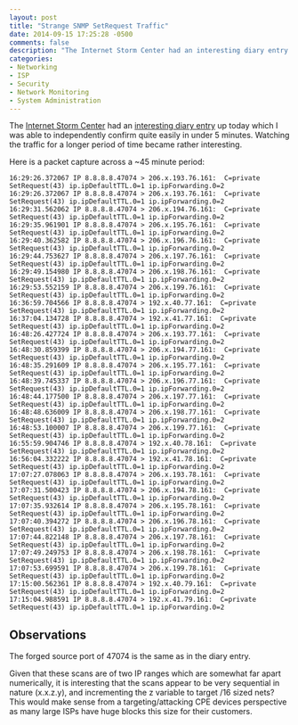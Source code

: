 ```yaml
---
layout: post
title: "Strange SNMP SetRequest Traffic"
date: 2014-09-15 17:25:28 -0500
comments: false
description: "The Internet Storm Center had an interesting diary entry up today which I was able to independently confirm quite easily in under 5 minutes. Watching the traffic for a longer period of time became rather interesting."
categories:
- Networking
- ISP
- Security
- Network Monitoring
- System Administration
---
```

The [Internet Storm Center](https://isc.sans.edu/) had an [interesting diary entry](https://isc.sans.edu/diary/Google+DNS+Server+IP+Address+Spoofed+for+SNMP+reflective+Attacks/18647) up today which I was able to independently confirm quite easily in under 5 minutes. Watching the traffic for a longer period of time became rather interesting.

<!--more-->

Here is a packet capture across a ~45 minute period:

	16:29:26.372067 IP 8.8.8.8.47074 > 206.x.193.76.161:  C=private SetRequest(43) ip.ipDefaultTTL.0=1 ip.ipForwarding.0=2
	16:29:26.372067 IP 8.8.8.8.47074 > 206.x.193.76.161:  C=private SetRequest(43) ip.ipDefaultTTL.0=1 ip.ipForwarding.0=2
	16:29:31.562062 IP 8.8.8.8.47074 > 206.x.194.76.161:  C=private SetRequest(43) ip.ipDefaultTTL.0=1 ip.ipForwarding.0=2
	16:29:35.961901 IP 8.8.8.8.47074 > 206.x.195.76.161:  C=private SetRequest(43) ip.ipDefaultTTL.0=1 ip.ipForwarding.0=2
	16:29:40.362582 IP 8.8.8.8.47074 > 206.x.196.76.161:  C=private SetRequest(43) ip.ipDefaultTTL.0=1 ip.ipForwarding.0=2
	16:29:44.753627 IP 8.8.8.8.47074 > 206.x.197.76.161:  C=private SetRequest(43) ip.ipDefaultTTL.0=1 ip.ipForwarding.0=2
	16:29:49.154980 IP 8.8.8.8.47074 > 206.x.198.76.161:  C=private SetRequest(43) ip.ipDefaultTTL.0=1 ip.ipForwarding.0=2
	16:29:53.552159 IP 8.8.8.8.47074 > 206.x.199.76.161:  C=private SetRequest(43) ip.ipDefaultTTL.0=1 ip.ipForwarding.0=2
	16:36:59.704566 IP 8.8.8.8.47074 > 192.x.40.77.161:  C=private SetRequest(43) ip.ipDefaultTTL.0=1 ip.ipForwarding.0=2
	16:37:04.134728 IP 8.8.8.8.47074 > 192.x.41.77.161:  C=private SetRequest(43) ip.ipDefaultTTL.0=1 ip.ipForwarding.0=2
	16:48:26.427724 IP 8.8.8.8.47074 > 206.x.193.77.161:  C=private SetRequest(43) ip.ipDefaultTTL.0=1 ip.ipForwarding.0=2
	16:48:30.859399 IP 8.8.8.8.47074 > 206.x.194.77.161:  C=private SetRequest(43) ip.ipDefaultTTL.0=1 ip.ipForwarding.0=2
	16:48:35.291609 IP 8.8.8.8.47074 > 206.x.195.77.161:  C=private SetRequest(43) ip.ipDefaultTTL.0=1 ip.ipForwarding.0=2
	16:48:39.745337 IP 8.8.8.8.47074 > 206.x.196.77.161:  C=private SetRequest(43) ip.ipDefaultTTL.0=1 ip.ipForwarding.0=2
	16:48:44.177500 IP 8.8.8.8.47074 > 206.x.197.77.161:  C=private SetRequest(43) ip.ipDefaultTTL.0=1 ip.ipForwarding.0=2
	16:48:48.636009 IP 8.8.8.8.47074 > 206.x.198.77.161:  C=private SetRequest(43) ip.ipDefaultTTL.0=1 ip.ipForwarding.0=2
	16:48:53.100007 IP 8.8.8.8.47074 > 206.x.199.77.161:  C=private SetRequest(43) ip.ipDefaultTTL.0=1 ip.ipForwarding.0=2
	16:55:59.904746 IP 8.8.8.8.47074 > 192.x.40.78.161:  C=private SetRequest(43) ip.ipDefaultTTL.0=1 ip.ipForwarding.0=2
	16:56:04.332222 IP 8.8.8.8.47074 > 192.x.41.78.161:  C=private SetRequest(43) ip.ipDefaultTTL.0=1 ip.ipForwarding.0=2
	17:07:27.078063 IP 8.8.8.8.47074 > 206.x.193.78.161:  C=private SetRequest(43) ip.ipDefaultTTL.0=1 ip.ipForwarding.0=2
	17:07:31.500423 IP 8.8.8.8.47074 > 206.x.194.78.161:  C=private SetRequest(43) ip.ipDefaultTTL.0=1 ip.ipForwarding.0=2
	17:07:35.932614 IP 8.8.8.8.47074 > 206.x.195.78.161:  C=private SetRequest(43) ip.ipDefaultTTL.0=1 ip.ipForwarding.0=2
	17:07:40.394272 IP 8.8.8.8.47074 > 206.x.196.78.161:  C=private SetRequest(43) ip.ipDefaultTTL.0=1 ip.ipForwarding.0=2
	17:07:44.822148 IP 8.8.8.8.47074 > 206.x.197.78.161:  C=private SetRequest(43) ip.ipDefaultTTL.0=1 ip.ipForwarding.0=2
	17:07:49.249753 IP 8.8.8.8.47074 > 206.x.198.78.161:  C=private SetRequest(43) ip.ipDefaultTTL.0=1 ip.ipForwarding.0=2
	17:07:53.699591 IP 8.8.8.8.47074 > 206.x.199.78.161:  C=private SetRequest(43) ip.ipDefaultTTL.0=1 ip.ipForwarding.0=2
	17:15:00.562361 IP 8.8.8.8.47074 > 192.x.40.79.161:  C=private SetRequest(43) ip.ipDefaultTTL.0=1 ip.ipForwarding.0=2
	17:15:04.988591 IP 8.8.8.8.47074 > 192.x.41.79.161:  C=private SetRequest(43) ip.ipDefaultTTL.0=1 ip.ipForwarding.0=2

## Observations

The forged source port of 47074 is the same as in the diary entry.

Given that these scans are of two IP ranges which are somewhat far apart numerically, it is interesting that the scans appear to be very sequential in nature (x.x.z.y), and incrementing the z variable to target /16 sized nets? This would make sense from a targeting/attacking CPE devices perspective as many large ISPs have huge blocks this size for their customers.
